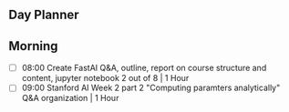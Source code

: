 ## Day Planner

## Morning
- [ ] 08:00 Create FastAI Q&A, outline, report on course structure and content, jupyter notebook 2 out of 8 | 1 Hour
- [ ] 09:00 Stanford AI Week 2 part 2 "Computing paramters analytically" Q&A organization | 1 Hour